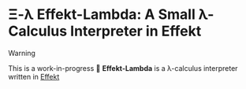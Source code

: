 # Ξ-λ Effekt-Lambda: A Small λ-Calculus Interpreter in Effekt
> [!WARNING]
> This is a work-in-progress
🚀 **Effekt-Lambda** is a λ-calculus interpreter written in [Effekt](https://effekt-lang.org)
